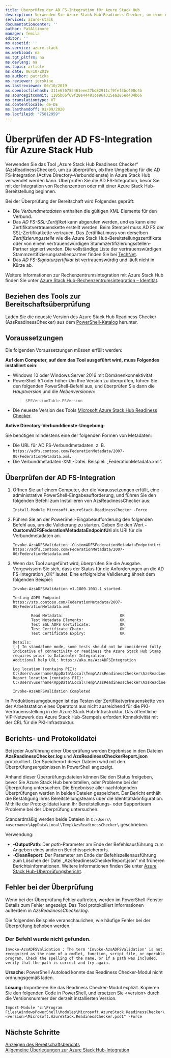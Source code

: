 ```yaml
---
title: Überprüfen der AD FS-Integration für Azure Stack Hub
description: Verwenden Sie Azure Stack Hub Readiness Checker, um eine AD FS-Integration für Azure Stack Hub zu überprüfen.
services: azure-stack
documentationcenter: ''
author: PatAltimore
manager: femila
editor: ''
ms.assetid: ''
ms.service: azure-stack
ms.workload: na
ms.tgt_pltfrm: na
ms.devlang: na
ms.topic: article
ms.date: 06/10/2019
ms.author: patricka
ms.reviewer: jerskine
ms.lastreviewed: 06/10/2019
ms.openlocfilehash: 311e676785461eee27bd82911cf9fef3bc408c4b
ms.sourcegitcommit: 1185b66f69f28e44481ce96a315ea285ed404b66
ms.translationtype: HT
ms.contentlocale: de-DE
ms.lasthandoff: 01/09/2020
ms.locfileid: "75812959"
---
```

# <a name="validate-ad-fs-integration-for-azure-stack-hub"></a>Überprüfen der AD FS-Integration für Azure Stack Hub

Verwenden Sie das Tool „Azure Stack Hub Readiness Checker“ (AzsReadinessChecker), um zu überprüfen, ob Ihre Umgebung für die AD FS-Integration (Active Directory-Verbunddienste) in Azure Stack Hub verwendet werden kann. Überprüfen Sie die AD FS-Integration, bevor Sie mit der Integration von Rechenzentren oder mit einer Azure Stack Hub-Bereitstellung beginnen.

Bei der Überprüfung der Bereitschaft wird Folgendes geprüft:

* Die *Verbundmetadaten* enthalten die gültigen XML-Elemente für den Verbund.
* Das *AD FS-SSL-Zertifikat* kann abgerufen werden, und es kann eine Zertifikatvertrauenskette erstellt werden. Beim Stempel muss AD FS der SSL-Zertifikatkette vertrauen. Das Zertifikat muss von derselben *Zertifizierungsstelle* wie die Azure Stack Hub-Bereitstellungszertifikate oder von einem vertrauenswürdigen Stammzertifizierungsstellen-Partner signiert werden. Die vollständige Liste der vertrauenswürdigen Stammzertifizierungsstellenpartner finden Sie bei [TechNet](https://gallery.technet.microsoft.com/Trusted-Root-Certificate-123665ca).
* Das *AD FS-Signaturzertifikat* ist vertrauenswürdig und läuft nicht in Kürze ab.

Weitere Informationen zur Rechenzentrumsintegration mit Azure Stack Hub finden Sie unter [Azure Stack Hub-Rechenzentrumsintegration – Identität](azure-stack-integrate-identity.md).

## <a name="get-the-readiness-checker-tool"></a>Beziehen des Tools zur Bereitschaftsüberprüfung

Laden Sie die neueste Version des Azure Stack Hub Readiness Checker (AzsReadinessChecker) aus dem [PowerShell-Katalog](https://aka.ms/AzsReadinessChecker) herunter.  

## <a name="prerequisites"></a>Voraussetzungen

Die folgenden Voraussetzungen müssen erfüllt werden:

**Auf dem Computer, auf dem das Tool ausgeführt wird, muss Folgendes installiert sein**:

* Windows 10 oder Windows Server 2016 mit Domänenkonnektivität
* PowerShell 5.1 oder höher Um Ihre Version zu überprüfen, führen Sie den folgenden PowerShell-Befehl aus, und überprüfen Sie dann die *Hauptversion* und die *Nebenversionen*:  
   > `$PSVersionTable.PSVersion`
* Die neueste Version des Tools [Microsoft Azure Stack Hub Readiness Checker](https://aka.ms/AzsReadinessChecker).

**Active Directory-Verbunddienste-Umgebung:**

Sie benötigen mindestens eine der folgenden Formen von Metadaten:

* Die URL für AD FS-Verbundmetadaten. z. B. `https://adfs.contoso.com/FederationMetadata/2007-06/FederationMetadata.xml`.
* Die Verbundmetadaten-XML-Datei. Beispiel: „FederationMetadata.xml“.

## <a name="validate-ad-fs-integration"></a>Überprüfen der AD FS-Integration

1. Öffnen Sie auf einem Computer, der die Voraussetzungen erfüllt, eine administrative PowerShell-Eingabeaufforderung, und führen Sie den folgenden Befehl zum Installieren von AzsReadinessChecker aus:

     `Install-Module Microsoft.AzureStack.ReadinessChecker -Force`

1. Führen Sie an der PowerShell-Eingabeaufforderung den folgenden Befehl aus, um die Validierung zu starten. Geben Sie den Wert **-CustomADFSFederationMetadataEndpointUri** als URI für die Verbundmetadaten an.

     `Invoke-AzsADFSValidation -CustomADFSFederationMetadataEndpointUri https://adfs.contoso.com/FederationMetadata/2007-06/FederationMetadata.xml`

1. Wenn das Tool ausgeführt wird, überprüfen Sie die Ausgabe. Vergewissern Sie sich, dass der Status für die Anforderungen an die AD FS-Integration „OK“ lautet. Eine erfolgreiche Validierung ähnelt dem folgenden Beispiel:

    ```
    Invoke-AzsADFSValidation v1.1809.1001.1 started.

    Testing ADFS Endpoint https://sts.contoso.com/FederationMetadata/2007-06/FederationMetadata.xml

            Read Metadata:                         OK
            Test Metadata Elements:                OK
            Test SSL ADFS Certificate:             OK
            Test Certificate Chain:                OK
            Test Certificate Expiry:               OK

    Details:
    [-] In standalone mode, some tests should not be considered fully indicative of connectivity or readiness the Azure Stack Hub Stamp requires prior to Datacenter Integration.
    Additional help URL: https://aka.ms/AzsADFSIntegration

    Log location (contains PII): C:\Users\username\AppData\Local\Temp\AzsReadinessChecker\AzsReadinessChecker.log
    Report location (contains PII): C:\Users\username\AppData\Local\Temp\AzsReadinessChecker\AzsReadinessCheckerReport.json

    Invoke-AzsADFSValidation Completed
    ```

In Produktionsumgebungen ist das Testen der Zertifikatvertrauenskette von der Arbeitsstation eines Operators aus nicht ausreichend für die PKI-Vertrauensstellung in der Azure Stack Hub-Infrastruktur. Das öffentliche VIP-Netzwerk des Azure Stack Hub-Stempels erfordert Konnektivität mit der CRL für die PKI-Infrastruktur.

## <a name="report-and-log-file"></a>Berichts- und Protokolldatei

Bei jeder Ausführung einer Überprüfung werden Ergebnisse in den Dateien **AzsReadinessChecker.log** und **AzsReadinessCheckerReport.json** protokolliert. Der Speicherort dieser Dateien wird mit den Überprüfungsergebnissen in PowerShell angezeigt.

Anhand dieser Überprüfungsdateien können Sie den Status freigeben, bevor Sie Azure Stack Hub bereitstellen, oder Probleme bei der Überprüfung untersuchen. Die Ergebnisse aller nachfolgenden Überprüfungen werden in beiden Dateien gespeichert. Der Bericht enthält die Bestätigung Ihres Bereitstellungsteams über die Identitätskonfiguration. Mithilfe der Protokolldatei kann Ihr Bereitstellungs- oder Supportteam Probleme bei der Überprüfung untersuchen.

Standardmäßig werden beide Dateien in `C:\Users\<username>\AppData\Local\Temp\AzsReadinessChecker\` geschrieben.

Verwendung:

* **-OutputPath**: Der *path*-Parameter am Ende der Befehlsausführung zum Angeben eines anderen Berichtsspeicherorts.
* **-CleanReport**: Der Parameter am Ende der Befehlszeilenausführung zum Löschen der Datei „AzsReadinessCheckerReport.json“ mit früheren Berichtsinformationen. Weitere Informationen finden Sie unter [Azure Stack Hub-Überprüfungsbericht](azure-stack-validation-report.md).

## <a name="validation-failures"></a>Fehler bei der Überprüfung

Wenn bei der Überprüfung Fehler auftreten, werden im PowerShell-Fenster Details zum Fehler angezeigt. Das Tool protokolliert Informationen außerdem in *AzsReadinessChecker.log*.

Die folgenden Beispiele veranschaulichen, wie häufige Fehler bei der Überprüfung behoben werden.

### <a name="command-not-found"></a>Der Befehl wurde nicht gefunden.

`Invoke-AzsADFSValidation : The term 'Invoke-AzsADFSValidation' is not recognized as the name of a cmdlet, function, script file, or operable program. Check the spelling of the name, or if a path was included, verify that the path is correct and try again.`

**Ursache:** PowerShell Autoload konnte das Readiness Checker-Modul nicht ordnungsgemäß laden.

**Lösung:** Importieren Sie das Readiness Checker-Modul explizit. Kopieren Sie den folgenden Code in PowerShell, und ersetzen Sie \<version\> durch die Versionsnummer der derzeit installierten Version.

`Import-Module "c:\Program Files\WindowsPowerShell\Modules\Microsoft.AzureStack.ReadinessChecker\<version>\Microsoft.AzureStack.ReadinessChecker.psd1" -Force`

## <a name="next-steps"></a>Nächste Schritte

[Anzeigen des Bereitschaftsberichts](azure-stack-validation-report.md)  
[Allgemeine Überlegungen zur Azure Stack Hub-Integration](azure-stack-datacenter-integration.md)  
